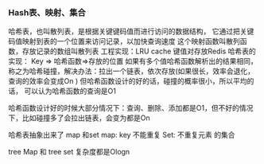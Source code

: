 ### Hash表、映射、集合

哈希表，也叫散列表，是根据关键键码值而进行访问的数据结构，
它通过把关键码值映射到表的一个位置来访问记录，以加快查询速度
这个映射函数叫散列函数，存放记录的数组叫散列表
工程实现：LRU cache 键值对存放Redis 
哈希表的实现：
Key => 哈希函数=>存放的位置 
如果有多个值哈希函数解析出的结果相同，称之为哈希碰撞，解决办法：拉出一个链表，依次存放(如果很长，效率会退化，查询的效率会变成On )
但哈希函数设计的好的话，碰撞的概率很小，所以平均的话， 可以认为哈希函数的查询是O1 

哈希函数设计好的时候大部分情况下：查询、删除、添加都是O1，但不好的情况下，比如碰撞多了会拉出链表，会变为都是On

哈希表抽象出来了 map 和set
map: key 不能重复
Set:  不重复元素 的集合

tree Map 和 tree set 复杂度都是Ologn